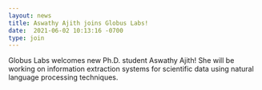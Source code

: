 ```yaml
---
layout: news
title: Aswathy Ajith joins Globus Labs!
date:  2021-06-02 10:13:16 -0700
type: join
---
```


Globus Labs welcomes new Ph.D. student Aswathy Ajith! She will be working on information extraction systems for scientific data using natural language processing techniques.